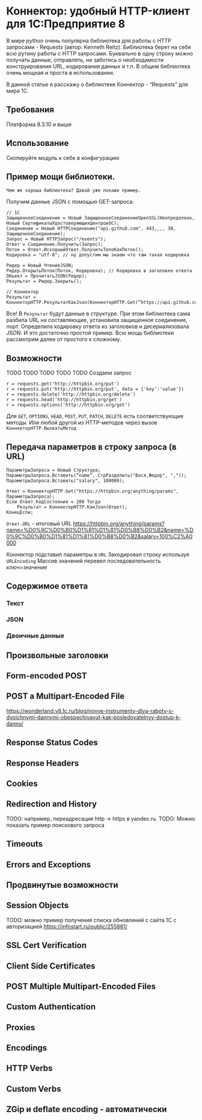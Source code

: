 # Коннектор: удобный HTTP-клиент для 1С:Предприятие 8

В мире python очень популярна библиотека для работы с HTTP запросами - Requests (автор: Kenneth Reitz).
Библиотека берет на себя всю рутину работы с HTTP запросами. 
Буквально в одну строку можно получать данные, отправлять, не заботясь о необходимости конструирования URL, кодирования данных и т.п. 
В общем библиотека очень мощная и проста в использовании.

В данной статье я расскажу о библиотеке Коннектор - “Requests” для мира 1С.

## Требования
Платформа 8.3.10 и выше

## Использование
Скопируйте модуль к себе в конфигурацию

## Пример мощи библиотеки.
    Чем же хороша библиотека? Давай уже покажи пример.

Получим данные JSON с помощью GET-запроса:

```bsl
// 1С
ЗащищенноеСоединение = Новый ЗащищенноеСоединениеOpenSSL(Неопределено, Новый СертификатыУдостоверяющихЦентровОС);
Соединение = Новый HTTPСоединение("api.github.com", 443,,,, 30, ЗащищенноеСоединение);	
Запрос = Новый HTTPЗапрос("/events");
Ответ = Соединение.Получить(Запрос);
Поток = Ответ.ИсходныйОтвет.ПолучитьТелоКакПоток();
Кодировка = "utf-8"; // ну допустим мы знаем что там такая кодировка

Ридер = Новый ЧтениеJSON;
Ридер.ОткрытьПоток(Поток, Кодировка); // Кодировка в заголовке ответа
Объект = ПрочитатьJSON(Ридер);
Результат = Ридер.Закрыть();
```

```bsl
// Коннектор
Результат = КоннекторHTTP.РезультатКакJson(КоннекторHTTP.Get(“https://api.github.com/events));
```

Все! В ``Результат`` будут данные в структуре. 
При этом библиотека сама разбила URL на составляющие, установила защищенное соединение, порт. Определила кодировку ответа из заголовков и десериализовала JSON. И это достаточно простой пример. Всю мощь библиотеки рассмотрим далее от простого к сложному.

## Возможности
TODO
TODO
TODO
TODO
TODO
Создаем запрос
```bsl
r = requests.get('http://httpbin.org/put')
r = requests.put('http://httpbin.org/put', data = {'key':'value'})
r = requests.delete('http://httpbin.org/delete')
r = requests.head('http://httpbin.org/get')
r = requests.options('http://httpbin.org/get')
```
Для ``GET``, ``OPTIONS``, ``HEAD``, ``POST``, ``PUT``, ``PATCH``, ``DELETE`` есть соответствующие методы.
Или любой другой из HTTP-методов через вызов ``КоннекторHTTP.ВызватьМетод``

## Передача параметров в строку запроса (в URL)
```bsl
ПараметрыЗапроса = Новый Структура;
ПараметрыЗапроса.Вставить(“name”, СтрРазделить("Вася,Федор", ","));
ПараметрыЗапроса.Вставить("salary", 100000);

Ответ = КоннекторHTTP.Get("https://httpbin.org/anything/params", ПараметрыЗапроса);
Если Ответ.КодСостояния = 200 Тогда
	Результат = КоннекторHTTP.КакJson(Ответ);
КонецЕсли;
```

``Ответ.URL`` - итоговый URL
https://httpbin.org/anything/params?name=%D0%9C%D0%B0%D1%81%D1%81%D0%B8%D0%B2&name=%D0%9C%D0%B0%D1%81%D1%81%D0%B8%D0%B2&salary=100%C2%A0000

Коннектор подставил параметры в ``URL``
Закодировал строку используя ``URLEncoding``
Массив значений перевел последовательность ключ=значение

## Содержимое ответа
### Текст
### JSON
### Двоичные данные

## Произвольные заголовки

## Form-encoded POST

## POST a Multipart-Encoded File
https://wonderland.v8.1c.ru/blog/novye-instrumenty-dlya-raboty-s-dvoichnymi-dannymi-obespechivayut-kak-posledovatelnyy-dostup-k-danny/

## Response Status Codes

## Response Headers

## Cookies

## Redirection and History
TODO: например, переадресация http -> https в yandex.ru.
TODO: Можно показать пример поискового запроса 
## Timeouts
## Errors and Exceptions


## Продвинутые возможности
## Session Objects
TODO: можно пример получения списка обновлений с сайта 1С с авторизацией
https://infostart.ru/public/255881/

## SSL Cert Verification

## Client Side Certificates

## POST Multiple Multipart-Encoded Files

## Custom Authentication

## Proxies
## Encodings

## HTTP Verbs
## Custom Verbs


## ZGip и deflate encoding - автоматически